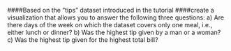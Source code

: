 ####Based on the “tips” dataset introduced in the tutorial
####create a visualization that allows you to answer the following three questions:
a) Are there days of the week on which the dataset covers only one meal, i.e., either lunch or dinner?
b) Was the highest tip given by a man or a woman?
c) Was the highest tip given for the highest total bill?